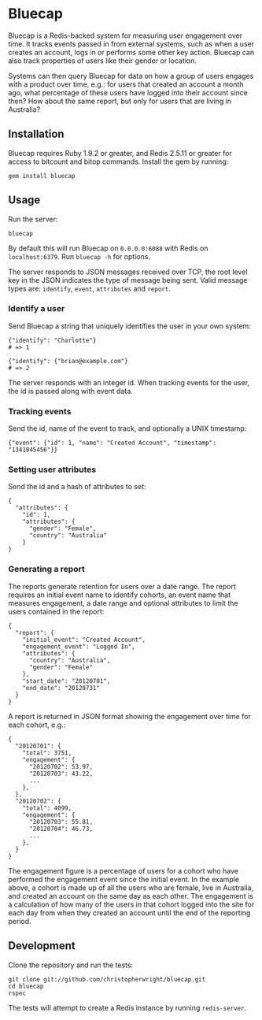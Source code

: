 # Bluecap

Bluecap is a Redis-backed system for measuring user engagement over time. It
tracks events passed in from external systems, such as when a user creates an
account, logs in or performs some other key action. Bluecap can also track
properties of users like their gender or location.

Systems can then query Bluecap for data on how a group of users engages with
a product over time, e.g.: for users that created an account a month ago, what
percentage of these users have logged into their account since then? How about
the same report, but only for users that are living in Australia?

## Installation

Bluecap requires Ruby 1.9.2 or greater, and Redis 2.5.11 or greater for access
to bitcount and bitop commands. Install the gem by running:

    gem install bluecap

## Usage

Run the server:

    bluecap

By default this will run Bluecap on `0.0.0.0:6088` with Redis on 
`localhost:6379`. Run `bluecap -h` for options.

The server responds to JSON messages received over TCP, the root level key in
the JSON indicates the type of message being sent. Valid message types are:
`identify`, `event`, `attributes` and `report`.

### Identify a user

Send Bluecap a string that uniquely identifies the user in your own system:

    {"identify": "Charlotte"}
    # => 1

    {"identify": {"brian@example.com"}
    # => 2

The server responds with an integer id. When tracking events for the user, the
id is passed along with event data.

### Tracking events

Send the id, name of the event to track, and optionally a UNIX timestamp: 

    {"event": {"id": 1, "name": "Created Account", "timestamp": "1341845456"}}

### Setting user attributes

Send the id and a hash of attributes to set:

    {
      "attributes": {
        "id": 1,
        "attributes": {
          "gender": "Female",
          "country": "Australia"
        }
    }

### Generating a report

The reports generate retention for users over a date range. The report requires
an initial event name to identify cohorts, an event name that measures
engagement, a date range and optional attributes to limit the users contained
in the report:

    {
      "report": {
        "initial_event": "Created Account",
        "engagement_event": "Logged In",
        "attributes": {
          "country": "Australia",
          "gender": "Female"
        },
        "start_date": "20120701",
        "end_date": "20120731"
      }
    }

A report is returned in JSON format showing the engagement over time for each
cohort, e.g.:

    {
      "20120701": {
        "total": 3751,
        "engagement": {
          "20120702": 53.97,
          "20120703": 43.22,
          ...
        },
      },
      "20120702": {
        "total": 4099,
        "engagement": {
          "20120703": 55.81,
          "20120704": 46.73,
          ...
        },
      } 
    }

The engagement figure is a percentage of users for a cohort who have performed
the engagement event since the initial event. In the example above, a cohort
is made up of all the users who are female, live in Australia, and created an
account on the same day as each other. The engagement is a calculation of how
many of the users in that cohort logged into the site for each day from when
they created an account until the end of the reporting period.

## Development

Clone the repository and run the tests:

    git clone git://github.com/christopherwright/bluecap.git
    cd bluecap
    rspec

The tests will attempt to create a Redis instance by running `redis-server`.

